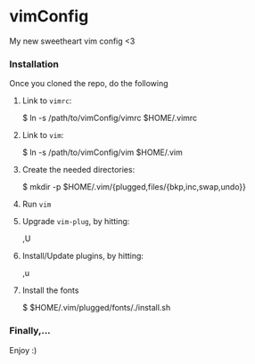 # vimConfig
My new sweetheart vim config &lt;3


### Installation
Once you cloned the repo, do the following

1. Link to `vimrc`:

    $ ln -s /path/to/vimConfig/vimrc $HOME/.vimrc


2. Link to `vim`:

    $ ln -s /path/to/vimConfig/vim $HOME/.vim

3. Create the needed directories:

    $ mkdir -p $HOME/.vim/{plugged,files/{bkp,inc,swap,undo}}

4. Run `vim`

5. Upgrade `vim-plug`, by hitting:

    ,U

6. Install/Update plugins, by hitting:

    ,u

7. Install the fonts

    $ $HOME/.vim/plugged/fonts/./install.sh


### Finally,...
Enjoy :)
